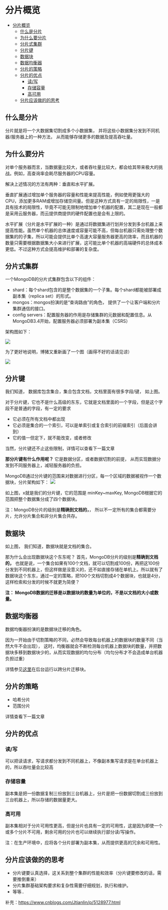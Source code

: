 # 分片概览


- [分片概览](#%E5%88%86%E7%89%87%E6%A6%82%E8%A7%88)
    - [什么是分片](#%E4%BB%80%E4%B9%88%E6%98%AF%E5%88%86%E7%89%87)
    - [为什么要分片](#%E4%B8%BA%E4%BB%80%E4%B9%88%E8%A6%81%E5%88%86%E7%89%87)
    - [分片式集群](#%E5%88%86%E7%89%87%E5%BC%8F%E9%9B%86%E7%BE%A4)
    - [分片键](#%E5%88%86%E7%89%87%E9%94%AE)
    - [数据块](#%E6%95%B0%E6%8D%AE%E5%9D%97)
    - [数据均衡器](#%E6%95%B0%E6%8D%AE%E5%9D%87%E8%A1%A1%E5%99%A8)
    - [分片的策略](#%E5%88%86%E7%89%87%E7%9A%84%E7%AD%96%E7%95%A5)
    - [分片的优点](#%E5%88%86%E7%89%87%E7%9A%84%E4%BC%98%E7%82%B9)
        - [读/写](#%E8%AF%BB%E5%86%99)
        - [存储容量](#%E5%AD%98%E5%82%A8%E5%AE%B9%E9%87%8F)
        - [高可用](#%E9%AB%98%E5%8F%AF%E7%94%A8)
    - [分片应该做的的思考](#%E5%88%86%E7%89%87%E5%BA%94%E8%AF%A5%E5%81%9A%E7%9A%84%E7%9A%84%E6%80%9D%E8%80%83)

## 什么是分片
分片就是将一个大数据集切割成多个小数据集， 并将这些小数据集分发到不同机器/服务器上的一种方法， 从而能够存储更多的数据及提高吞吐量。


## 为什么要分片
对单个服务器而言，当数据量比较大，或者吞吐量比较大，都会给其带来极大的挑战。例如，高查询率会耗尽服务器的CPU容量。

解决上述情况的方法有两种：垂直和水平扩展。

垂直扩展通过增加单个服务器的容量和性能来提高性能，例如使用更强大的CPU，添加更多RAM或增加存储空间量。但是这种方式具有一定的局限性，一是具有技术的局限性，毕竟不可能无限制地增加单个机器的配置，其二是现在一般都是采用云服务器，而云提供商提供的硬件配置也是会有上限的。

水平扩展（分片是水平扩展的一种）是通过将数据集进行划并分发到多台机器上来提高性能。虽然单个机器的总体速度或容量可能不高，但每台机器只需处理整个数据集的的子集，所以可能会提供比单个高速大容量服务器更高的效率，而且机器的数量只需要根据数据集大小来进行扩展，这可能比单个机器的高端硬件的总体成本更低。不过这种方式会提高维护和部署的复杂度。


## 分片式集群 
一个MongoDB的分片式集群包含以下的组件：
- shard：每个shard包含的是整个数据集的一个子集。每个shard都能被部署成副本集（replica set）的形式。
- mongos：mongos扮演的是“查询路由”的角色， 提供了一个让客户端和分片集群通信的接口。
- config servers：配置服务器的作用是存储集群的元数据和配置信息。从MongoDB3.4开始，配置服务器必须部署为副本集（CSRS）

架构图如下：

![](http://darouwan.com/wp-content/uploads/2018/12/2018120201552076.png)


为了更好地说明，博猪又重新画了一个图（画得不好的话请见谅）

![](http://darouwan.com/wp-content/uploads/2018/12/2018120201584442.png)


## 分片键

我们知道， 数据库包含集合，集合包含文档，文档里面有很多字段/键， 如上图。

对于分片键，它也不是什么高级的东东，它就是文档里面的一个字段，但是这个字段不是普通的字段，有一定的要求
- 它必须在所有文档中都出现
- 它必须是集合的一个索引，可以是单索引或复合索引的前缀索引（后面会讲到）
- 它的值一但定下，就不能改变，或者修改

当然，分片键还不止这些限制，详情可以查看下一篇文章

**那分片键有什么作用呢？**
它是数据分区，或者数据切割的前提， 从而实现数据分发到不同服务器上，减轻服务器的负担。


MongoDB通过分片键的范围来对数据进行分区，每一个区域的数据被视作一个数据块，分片架构如下：
![](http://darouwan.com/wp-content/uploads/2018/12/201812011353583.png)

如上图，x就是我们的分片键，它的范围是 minKey~maxKey, MongoDB根据它的范围把整个数据集分成了四个数据块。

注：MongoDB分片的级别是**精确到文档的，**， 所以不一定所有的集合都需要分片，允许分片集合和非分片集合共存。



## 数据块
如上图， 我们知道，数据块就是文档的集合。

那为什么会出现数据块这个东东呢？
首先，MongoDB分片的级别是**精确到文档的，** 也就是说，一个集合如果有100个文档，就可以切割成100份，再把这100份分发到不同机器上，但这样做是没意义的，还不如直接存储在单机上。所以就有了数据块这个东东，通过一定的策略，把100个文档切割成4个数据块，也就是4分，这样检索和分发的时候不就更为简便？

**注： MongoDB数据的迁移是以数据块的数量为单位的，不是以文档的大小或数量。**


## 数据均衡器
数据均衡器扮演的是数据块迁移的角色。

因为一开始由于切割策略的不同，必然会导致每台机器上的数据块的数量不同（当然大牛不会出现）， 这时，均衡器就会不断检测每台机器上数据块的数量，并把数据块多移到数据块少的，从而实现数据的均匀分布（均匀分布才不会造成单台机器负担过重）


详情参见[这里](https://docs.mongodb.com/manual/core/sharding-data-partitioning/)在后台运行以跨分片迁移块。

## 分片的策略
- 哈希分片
- 范围分片

详情查看下一篇文章

## 分片的优点
### 读/写
可以把读请求，写请求都分发到不同机器上，不像副本集写请求是在单台机器上的，所以吞吐量会比较高

### 存储容量
副本集是把一份数据复制三份放到三台机器上，分片是把一份数据切割成三份放到三台机器上，所以存储的数据量更大。

### 高可用
副本集相对于分片可用性更高，但是分片也具有一定的可用性，这是因为即使一个或多个分片不可用，剩余可用的分片也可以继续执行部分读/写操作。


注：在生产环境中，应将各个分片部署为副本集，从而提供更高的冗余和可用性。


## 分片应该做的的思考
- 分片键要认真选择，这关系到整个集群的性能和效率（分片键要修改的话，需要推倒重来）
- 分片集群基础架构要求和复杂性需要仔细规划，执行和维护。
- 等等..

补充：https://www.cnblogs.com/Jtianlin/p/5128977.html